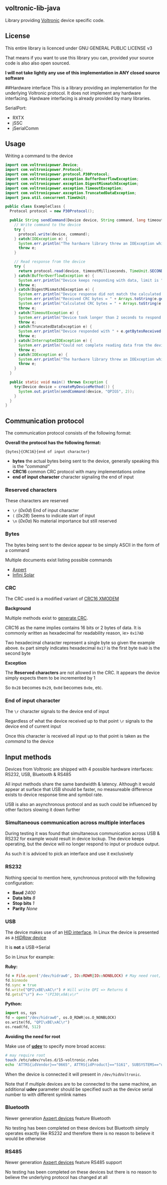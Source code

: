 ## voltronic-lib-java
Library providing [Voltronic](http://voltronicpower.com) device specific code.

## License
This entire library is licenced under GNU GENERAL PUBLIC LICENSE v3

That means if you want to use this library you can, provided your source code is also also open sourced.

**I will not take lightly any use of this implementation in ANY closed source software**

##Hardware interface
This is a library providing an implementation for the underlying Voltronic protocol.  It does not implement any hardware interfacing.  Hardware interfacing is already provided by many libraries.

SerialPort:
 - RXTX
 - jSSC
 - jSerialComm

## Usage

Writing a command to the device
```java
import com.voltronicpower.Device;
import com.voltronicpower.Protocol;
import com.voltronicpower.protocol.P30Protocol;
import com.voltronicpower.exception.BufferOverflowException;
import com.voltronicpower.exception.DigestMismatchException;
import com.voltronicpower.exception.TimeoutException;
import com.voltronicpower.exception.TruncatedDataException;
import java.util.concurrent.TimeUnit;

public class ExampleClass {
  Protocol protocol = new P30Protocol();

  public String sendCommand(Device device, String command, long timeoutSeconds) throws IOException {
    // Write command to the device
    try {
      protocol.write(device, command);
    } catch(IOException e) {
      System.err.println("The hardware library threw an IOException while writing the command; " + e.getMessage());
      throw e;
    }

    // Read response from the device
    try {
      return protocol.read(device, timeoutMilliseconds, TimeUnit.SECONDS);
    } catch(BufferOverflowException e) {
      System.err.println("Device keeps responding with data, limit is " + e.getByteLimit());
      throw e;
    } catch(DigestMismatchException e) {
      System.err.println("Device response did not match the calculated CRC; " + e.getMessage());
      System.err.println("Received CRC bytes = " + Arrays.toString(e.getReceivedDigest()));
      System.err.println("Calculated CRC bytes = " + Arrays.toString(e.getCalculatedDigest()));
      throw e;
    } catch(TimeoutException e) {
      System.err.println("Device took longer than 2 seconds to respond (" + e.getNanosecondsTimeout() + " nanoseconds)");
      throw e;
    } catch(TruncatedDataException e) {
      System.err.println("Device responded with " + e.getBytesReceived() " bytes but at least " + e.getBytesExpected()" bytes were expected; " + e.getMessage());
      throw e;
    } catch(InterruptedIOException e) {
      System.err.println("Could not complete reading data from the device because the thread was interrupted by the JVM. " + e.bytesTransferred + " bytes were read before being interrupted");
      throw e;
    } catch(IOException e) {
      System.err.println("The hardware library threw an IOException while reading the response; " + e.getMessage());
      throw e;
    }
  }

  public static void main() throws Exception {
    try(Device device = createMyDeviceMethod()) {
      System.out.println(sendCommand(device, "QPIGS", 2));
    }
  }
}
```

## Communication protocol
The communication protocol consists of the following format:

**Overall the protocol has the following format:**

`{bytes}{CRC16}{end of input character}`
- **bytes** the actual bytes being sent to the device, generally speaking this is the *"command"*
- **CRC16** common CRC protocol with many implementations online
- **end of input character** character signaling the end of input

### Reserved characters
These characters are reserved
- `\r` (*0x0d*) End of input character
- `(` (*0x28*) Seems to indicate start of input
- `\n` (*0x0a*) No material importance but still reserved

### Bytes
The bytes being sent to the device appear to be simply ASCII in the form of a command

Multiple documents exist listing possible commands
 - [Axpert](https://s3-eu-west-1.amazonaws.com/osor62gd45llv5fcg47yijafsz6dcrjn/HS_MS_MSX_RS232_Protocol_20140822_after_current_upgrade.pdf)
 - [Infini Solar](https://s3-eu-west-1.amazonaws.com/osor62gd45llv5fcg47yijafsz6dcrjn/Infini_RS232_Protocol.pdf)

### CRC
The CRC used is a modified variant of [CRC16 XMODEM](https://pycrc.org/models.html#xmodem)

**Background**

Multiple methods exist to [generate CRC](https://en.wikipedia.org/wiki/Computation_of_cyclic_redundancy_checks).

CRC16 as the name implies contains 16 bits or 2 bytes of data.
It is commonly written as hexadecimal for readability reason, ie> `0x17AD`

Two hexadecimal character represent a single byte so given the example above.
`0x` part simply indicates hexadecimal
`0x17` is the first byte
`0xAD` is the second byte

**Exception**

The **Reserved characters** are not allowed in the CRC.
It appears the device simply expects them to be incremented by 1

So `0x28` becomes `0x29`, `0x0d` becomes `0x0e`, etc.

### End of input character
The `\r` character signals to the device end of input

Regardless of what the device received up to that point `\r` signals to the device end of current input

Once this character is received all input up to that point is taken as the *command* to the device

## Input methods
Devices from Voltronic are shipped with 4 possible hardware interfaces: RS232, USB, Bluetooth & RS485

All input methods share the same bandwidth & latency.
Although it would appear at surface that USB should be faster, no measureable difference exists to device response time and symbol rate.

USB is also an asynchronous protocol and as such could be influenced by other factors slowing it down further

### Simultaneous communication across multiple interfaces
During testing it was found that simultaneous communication across USB & RS232 for example would result in device lockup.
The device keeps operating, but the device will no longer respond to input or produce output.

As such it is adviced to pick an interface and use it exclusively

### RS232
Nothing special to mention here, synchronous protocol with the following configuration:
- **Baud** *2400*
- **Data bits** *8*
- **Stop bits** *1*
- **Parity** *None*

### USB
The device makes use of an [HID interface](https://en.wikipedia.org/wiki/USB_human_interface_device_class).
In Linux the device is presented as a [*HIDRaw* device](https://www.kernel.org/doc/Documentation/hid/hidraw.txt)

It is **not** a USB->Serial

So in Linux for example:

**Ruby:**
```ruby
fd = File.open('/dev/hidraw0', IO::RDWR|IO::NONBLOCK) # May need root, or make the file 666 using udev rules
fd.binmode
fd.sync = true
fd.write("QPI\xBE\xAC\r") # Will write QPI => Returns 6
fd.gets("\r") #=> "(PI30\x9A\v\r"
```

**Python:**
```python
import os, sys
fd = open("/dev/hidraw0", os.O_RDWR|os.O_NONBLOCK)
os.write(fd, "QPI\xBE\xAC\r")
os.read(fd, 512)
```

**Avoiding the need for root**

Make use of [**udev**](https://wiki.debian.org/udev) to specify more broad access:

```bash
# may require root
touch /etc/udev﻿/rules.d/15-voltronic.rules
echo 'ATTRS{idVendor}=="0665", ATTRS{idProduct}=="5161", SUBSYSTEMS=="usb", ACTION=="add", MODE="0666", SYMLINK+="hidVoltronic"' > /etc/udev﻿/rules.d/15-voltronic.rules
```

When the device is connected it will present in `/dev/hidVoltronic`.

Note that if multiple devices are to be connected to the same machine, an additional **udev** parameter should be specified such as the device serial number to with different symlink names

### Bluetooth
Newer generation [Axpert devices](http://voltronicpower.com/en-US/Product/Detail/Axpert-King-3KVA-5KVA) feature Bluetooth

No testing has been completed on these devices but Bluetooth simply operates exactly like RS232 and therefore there is no reason to believe it would be otherwise

### RS485
Newer generation [Axpert devices](http://voltronicpower.com/en-US/Product/Detail/Axpert-King-3KVA-5KVA) feature RS485 support

No testing has been completed on these devices but there is no reason to believe the underlying protocol has changed at all
